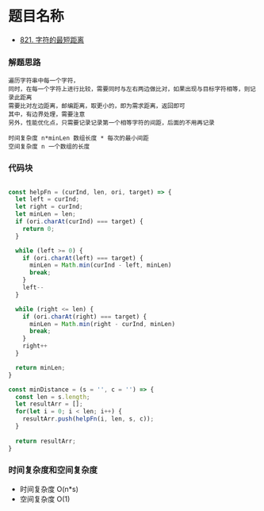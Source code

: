 # 题目名称

- [821. 字符的最短距离](https://leetcode-cn.com/problems/shortest-distance-to-a-character/solution/821-zi-fu-de-zui-duan-ju-chi-by-zhu-wen-gzy6e/)

### 解题思路
```
遍历字符串中每一个字符，
同时，在每一个字符上进行比较，需要同时与左右两边做比对，如果出现与目标字符相等，则记录此距离
需要比对左边距离，邮编距离，取更小的，即为需求距离，返回即可
其中，有边界处理，需要注意
另外，性能优化点，只需要记录记录第一个相等字符的间距，后面的不用再记录

时间复杂度 n*minLen 数组长度 * 每次的最小间距
空间复杂度 n 一个数组的长度

```

### 代码块
```javascript

const helpFn = (curInd, len, ori, target) => {
  let left = curInd;
  let right = curInd;
  let minLen = len;
  if (ori.charAt(curInd) === target) {
    return 0;
  }

  while (left >= 0) {
    if (ori.charAt(left) === target) {
      minLen = Math.min(curInd - left, minLen)
      break;
    }
    left--
  }

  while (right <= len) {
    if (ori.charAt(right) === target) {
      minLen = Math.min(right - curInd, minLen)
      break;
    }
    right++
  }

  return minLen;
}

const minDistance = (s = '', c = '') => {
  const len = s.length;
  let resultArr = [];
  for(let i = 0; i < len; i++) {
    resultArr.push(helpFn(i, len, s, c));
  }
  
  return resultArr;
}

```

### 时间复杂度和空间复杂度
- 时间复杂度 O(n*s)
- 空间复杂度 O(1)